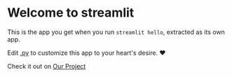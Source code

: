# Welcome to streamlit

This is the app you get when you run `streamlit hello`, extracted as its own app.

Edit [.py](./Hello.py) to customize this app to your heart's desire. ❤️

Check it out on [Our Project](https://crypt13.streamlit.app/)
